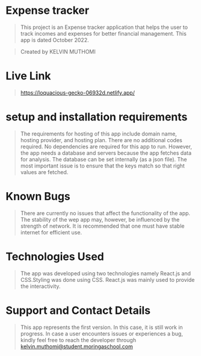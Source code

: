 # Expense tracker

>This project is an Expense tracker application that helps the user to track incomes and expenses for better financial management. This app is dated October 2022.

>Created by KELVIN MUTHOMI

# Live Link
>https://loquacious-gecko-06932d.netlify.app/

# setup and installation requirements
>The requirements for hosting of this app include domain name, hosting provider, and hosting plan.
>There are no additional codes required. No dependencies are required for this app to run. However, the app needs a database and servers because the app fetches data for analysis.
>The database can be set internally (as a json file). The most important issue is to ensure that the keys match so that right values are fetched.

# Known Bugs
>There are currently no issues that affect the functionality of the app. The stability of the wep app may, however, be influenced by the strength of network. It is recommended that one must have stable internet for efficient use.

# Technologies Used
>The app was developed using two technologies namely React.js and CSS.Styling was done using CSS. React.js was mainly used to provide the interactivity.

# Support and Contact Details
>This app represents the first version. In this case, it is still work in progress. In case a user encounters issues or experiences a bug, kindly feel free to reach the developer through kelvin.muthomi@student.moringaschool.com